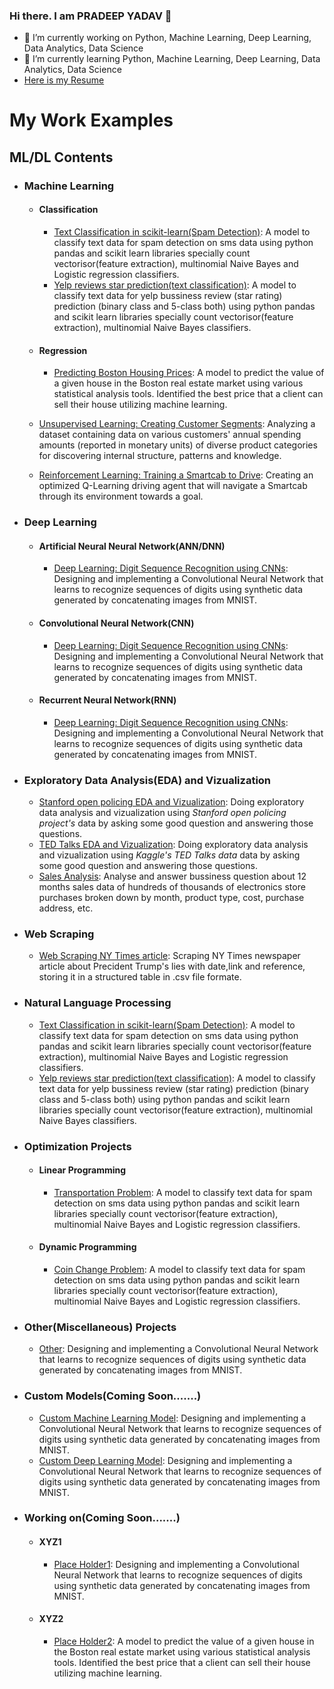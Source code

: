 ### Hi there. I am PRADEEP YADAV 👋

- 🔭 I’m currently working on Python, Machine Learning, Deep Learning, Data Analytics, Data Science
- 🌱 I’m currently learning Python, Machine Learning, Deep Learning, Data Analytics, Data Science
- [Here is my Resume]()

<!--

**pradeep-dsml/pradeep-dsml** is a ✨ _special_ ✨ repository because its `README.md` (this file) appears on your GitHub profile.

Here are some ideas to get you started:

- 🔭 I’m currently working on ...
- 🌱 I’m currently learning ...
- 👯 I’m looking to collaborate on ...
- 🤔 I’m looking for help with ...
- 💬 Ask me about ...
- 📫 How to reach me: ...
- 😄 Pronouns: ...
- ⚡ Fun fact: ...
- https://share.streamlit.io/
-->

# My Work Examples 
<!--
## Deployment on cloud Services

- [ML model(WebApp)deployed on Heroku](link)
- [ML model(WebApp)deployed on Streamlit Share](https://share.streamlit.io/)
- [ML model(WebApp)deployed on Google Cloud Platform(GCP)](link)
- [ML model(WebApp)deployed on Amazon EC2](link)
- [ML model(WebApp)deployed on Microsoft Azure](link)
 -->

## ML/DL Contents

- ### Machine Learning

	- #### Classification
		- [Text Classification in scikit-learn(Spam Detection)](https://github.com/pradeep-dsml/text-classification/tree/main/spam%20detection):  A model to classify text data for spam detection on sms data using python pandas and scikit learn libraries specially count vectorisor(feature extraction), multinomial Naive Bayes and Logistic regression classifiers.
		- [Yelp reviews star prediction(text classification)](https://github.com/pradeep-dsml/text-classification/tree/main/yelp%20review):  A model to classify text data for yelp bussiness review (star rating) prediction (binary class and 5-class both) using python pandas and scikit learn libraries specially count vectorisor(feature extraction), multinomial Naive Bayes classifiers.

	- #### Regression
		- [Predicting Boston Housing Prices](link): A model to predict the value of a given house in the Boston real estate market using various statistical analysis tools. Identified the best price that a client can sell their house utilizing machine learning.
		
	
	- [Unsupervised Learning: Creating Customer Segments](link): Analyzing a dataset containing data on various customers' annual spending amounts (reported in monetary units) of diverse product categories for discovering internal structure, patterns and knowledge.
	- [Reinforcement Learning: Training a Smartcab to Drive](link): Creating an optimized Q-Learning driving agent that will navigate a Smartcab through its environment towards a goal.
	
- ### Deep Learning
	- #### Artificial Neural Neural Network(ANN/DNN)
		- [Deep Learning: Digit Sequence Recognition using CNNs](link):  Designing and implementing a Convolutional Neural Network that learns to recognize sequences of digits using synthetic data generated by concatenating images from MNIST.
	- #### Convolutional Neural Network(CNN)
		- [Deep Learning: Digit Sequence Recognition using CNNs](link):  Designing and implementing a Convolutional Neural Network that learns to recognize sequences of digits using synthetic data generated by concatenating images from MNIST.
	- #### Recurrent Neural Network(RNN)
		- [Deep Learning: Digit Sequence Recognition using CNNs](link):  Designing and implementing a Convolutional Neural Network that learns to recognize sequences of digits using synthetic data generated by concatenating images from MNIST.
 	
		
- ### Exploratory Data Analysis(EDA) and Vizualization
	- [Stanford open policing EDA and Vizualization](https://github.com/pradeep-dsml/EDA/tree/main/Stanford%20open%20policing):  Doing exploratory data analysis and vizualization using _Stanford open policing project's_ data by asking some good question and answering those questions.
	- [TED Talks EDA and Vizualization](https://github.com/pradeep-dsml/EDA/tree/main/TED%20Talks):  Doing exploratory data analysis and vizualization using _Kaggle's TED Talks data_ data by asking some good question and answering those questions.
	- [Sales Analysis](https://github.com/pradeep-dsml/EDA/tree/main/Sales%20Analysis): Analyse and answer bussiness question about 12 months  sales data of hundreds of thousands of electronics store purchases broken down by month, product type, cost, purchase address, etc.
	

- ### Web Scraping
	- [Web Scraping NY Times article](https://github.com/pradeep-dsml/Web-Scraping/tree/main/Web%20Scraping%20NY%20Times):  Scraping NY Times newspaper article about Precident Trump's lies with date,link and reference, storing it in a structured table in .csv file formate.

- ### Natural Language Processing
	- [Text Classification in scikit-learn(Spam Detection)](https://github.com/pradeep-dsml/text-classification/tree/main/spam%20detection):  A model to classify text data for spam detection on sms data using python pandas and scikit learn libraries specially count vectorisor(feature extraction), multinomial Naive Bayes and Logistic regression classifiers.
	- [Yelp reviews star prediction(text classification)](https://github.com/pradeep-dsml/text-classification/tree/main/yelp%20review):  A model to classify text data for yelp bussiness review (star rating) prediction (binary class and 5-class both) using python pandas and scikit learn libraries specially count vectorisor(feature extraction), multinomial Naive Bayes classifiers.


- ### Optimization Projects

	- #### Linear Programming
		- [Transportation Problem](Link):  A model to classify text data for spam detection on sms data using python pandas and scikit learn libraries specially count vectorisor(feature extraction), multinomial Naive Bayes and Logistic regression classifiers.

	- #### Dynamic Programming
		- [Coin Change Problem](link):  A model to classify text data for spam detection on sms data using python pandas and scikit learn libraries specially count vectorisor(feature extraction), multinomial Naive Bayes and Logistic regression classifiers.

	
- ### Other(Miscellaneous) Projects
	- [Other](link):  Designing and implementing a Convolutional Neural Network that learns to recognize sequences of digits using synthetic data generated by concatenating images from MNIST.

- ### Custom Models(Coming Soon.......)
	- [Custom Machine Learning Model](link):  Designing and implementing a Convolutional Neural Network that learns to recognize sequences of digits using synthetic data generated by concatenating images from MNIST.
	- [Custom Deep Learning Model](link):  Designing and implementing a Convolutional Neural Network that learns to recognize sequences of digits using synthetic data generated by concatenating images from MNIST.


- ### Working on(Coming Soon.......)

     - #### XYZ1
		- [Place Holder1](link):  Designing and implementing a Convolutional Neural Network that learns to recognize sequences of digits using synthetic data generated by concatenating images from MNIST.

     - #### XYZ2
		- [Place Holder2](link): A model to predict the value of a given house in the Boston real estate market using various statistical analysis tools. Identified the best price that a client can sell their house utilizing machine learning.
